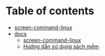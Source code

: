 # Table of contents

* [screen-command-linux](README.md)
* [docs](docs/README.md)
  * [screen-command-linux](docs/index.md)
  * [Hướng dẫn sử dụng sách mềm](docs/sachmem.md)

